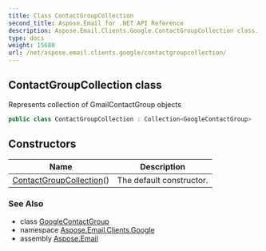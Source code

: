 ```yaml
---
title: Class ContactGroupCollection
second_title: Aspose.Email for .NET API Reference
description: Aspose.Email.Clients.Google.ContactGroupCollection class. Represents collection of GmailContactGroup objects
type: docs
weight: 15680
url: /net/aspose.email.clients.google/contactgroupcollection/
---
```

## ContactGroupCollection class

Represents collection of GmailContactGroup objects

```csharp
public class ContactGroupCollection : Collection<GoogleContactGroup>
```

## Constructors

| Name | Description |
| --- | --- |
| [ContactGroupCollection](contactgroupcollection/)() | The default constructor. |

### See Also

* class [GoogleContactGroup](../googlecontactgroup/)
* namespace [Aspose.Email.Clients.Google](../../aspose.email.clients.google/)
* assembly [Aspose.Email](../../)


